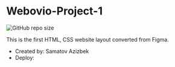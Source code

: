 # Webovio-Project-1

![GitHub repo size](https://img.shields.io/github/repo-size/Azizbek98/anon-ecommerce-website)

This is the first HTML, CSS website layout converted from Figma.

- Created by: Samatov Azizbek
- Deploy:
